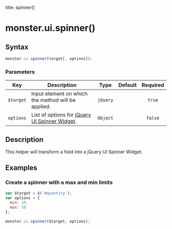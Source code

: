 title: spinner()

# monster.ui.spinner()

## Syntax
```javascript
monster.ui.spinner(target[, options]);
```

### Parameters
Key | Description | Type | Default | Required
:-: | --- | :-: | :-: | :-:
`$target` | Input element on which the method will be applied. | `jQuery` | | `true`
`options` | List of options for [jQuery UI Spinner Widget][spinner]. | `Object` | | `false`

## Description
This helper will transform a field into a jQuery UI Spinner Widget.

## Examples
### Create a spinner with a max and min limits
```javascript
var $target = $('#quantity');
var options = {
  min: 10,
  max: 50
};

monster.ui.spinner($target, options);
```

[spinner]: https://api.jqueryui.com/spinner/
